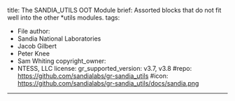 title: The SANDIA_UTILS OOT Module
brief: Assorted blocks that do not fit well into the other *utils modules.
tags:
  - File
author:
  - Sandia National Laboratories
  - Jacob Gilbert
  - Peter Knee
  - Sam Whiting
copyright_owner:
  - NTESS, LLC
license:
gr_supported_version: v3.7, v3.8
#repo: https://github.com/sandialabs/gr-sandia_utils
#icon: https://github.com/sandialabs/gr-sandia_utils/docs/sandia.png
---

